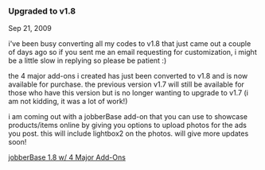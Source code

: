 ### Upgraded to v1.8

Sep 21, 2009

i've been busy converting all my codes to v1.8 that just came out a couple of days ago so if you sent me an email requesting for customization, i might be a little slow in replying so please be patient :)

the 4 major add-ons i created has just been converted to v1.8 and is now available for purchase. the previous version v1.7 will still be available for those who have this version but is no longer wanting to upgrade to v1.7 (i am not kidding, it was a lot of work!)

i am coming out with a jobberBase add-on that you can use to showcase products/items online by giving you options to upload photos for the ads you post. this will include lightbox2 on the photos. will give more updates soon!

[jobberBase 1.8 w/ 4 Major Add-Ons](http://www.redjumpsuit.net/2009/09/22/list-of-features-added-to-v18/)